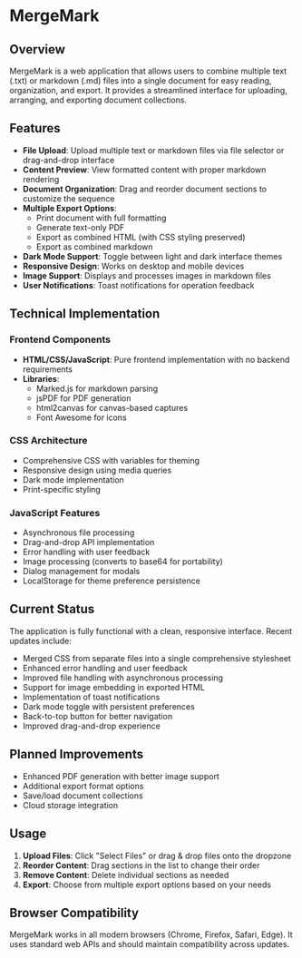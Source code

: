 # MergeMark

## Overview

MergeMark is a web application that allows users to combine multiple text (.txt) or markdown (.md) files into a single document for easy reading, organization, and export. It provides a streamlined interface for uploading, arranging, and exporting document collections.

## Features

- **File Upload**: Upload multiple text or markdown files via file selector or drag-and-drop interface
- **Content Preview**: View formatted content with proper markdown rendering
- **Document Organization**: Drag and reorder document sections to customize the sequence
- **Multiple Export Options**:
  - Print document with full formatting
  - Generate text-only PDF
  - Export as combined HTML (with CSS styling preserved)
  - Export as combined markdown
- **Dark Mode Support**: Toggle between light and dark interface themes
- **Responsive Design**: Works on desktop and mobile devices
- **Image Support**: Displays and processes images in markdown files
- **User Notifications**: Toast notifications for operation feedback

## Technical Implementation

### Frontend Components

- **HTML/CSS/JavaScript**: Pure frontend implementation with no backend requirements
- **Libraries**:
  - Marked.js for markdown parsing
  - jsPDF for PDF generation
  - html2canvas for canvas-based captures
  - Font Awesome for icons

### CSS Architecture

- Comprehensive CSS with variables for theming
- Responsive design using media queries
- Dark mode implementation
- Print-specific styling

### JavaScript Features

- Asynchronous file processing
- Drag-and-drop API implementation
- Error handling with user feedback
- Image processing (converts to base64 for portability)
- Dialog management for modals
- LocalStorage for theme preference persistence

## Current Status

The application is fully functional with a clean, responsive interface. Recent updates include:

- Merged CSS from separate files into a single comprehensive stylesheet
- Enhanced error handling and user feedback
- Improved file handling with asynchronous processing
- Support for image embedding in exported HTML
- Implementation of toast notifications
- Dark mode toggle with persistent preferences
- Back-to-top button for better navigation
- Improved drag-and-drop experience

## Planned Improvements

- Enhanced PDF generation with better image support
- Additional export format options
- Save/load document collections
- Cloud storage integration

## Usage

1. **Upload Files**: Click "Select Files" or drag & drop files onto the dropzone
2. **Reorder Content**: Drag sections in the list to change their order
3. **Remove Content**: Delete individual sections as needed
4. **Export**: Choose from multiple export options based on your needs

## Browser Compatibility

MergeMark works in all modern browsers (Chrome, Firefox, Safari, Edge). It uses standard web APIs and should maintain compatibility across updates.